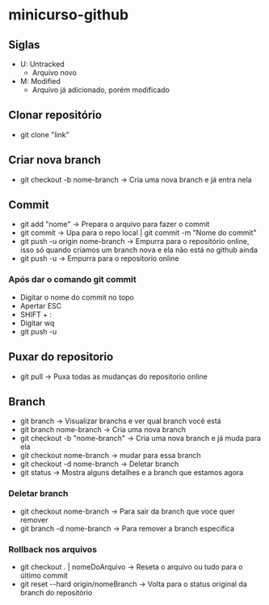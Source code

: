 # minicurso-github

## Siglas

- U: Untracked
  - Arquivo novo
- M: Modified
  - Arquivo já adicionado, porém modificado

## Clonar repositório

- git clone "link"

## Criar nova branch

- git checkout -b nome-branch → Cria uma nova branch e já entra nela

## Commit

- git add "nome" → Prepara o arquivo para fazer o commit
- git commit → Upa para o repo local | git commit -m "Nome do commit"
- git push -u origin nome-branch → Empurra para o repositório online, isso só quando criamos um branch nova e ela não está no github ainda
- git push -u → Empurra para o repositorio online

### Após dar o comando git commit

- Digitar o nome do commit no topo
- Apertar ESC
- SHIFT + :
- Digitar wq
- git push -u

## Puxar do repositorio

- git pull → Puxa todas as mudanças do repositorio online

## Branch

- git branch → Visualizar branchs e ver qual branch você está
- git branch nome-branch → Cria uma nova branch
- git checkout -b "nome-branch" → Cria uma nova branch e já muda para ela
- git checkout nome-branch → mudar para essa branch
- git checkout -d nome-branch → Deletar branch
- git status → Mostra alguns detalhes e a branch que estamos agora

### Deletar branch

- git checkout nome-branch → Para sair da branch que voce quer remover
- git branch -d nome-branch → Para remover a branch especifica

### Rollback nos arquivos

- git checkout . | nomeDoArquivo → Reseta o arquivo ou tudo para o último commit
- git reset --hard origin/nomeBranch → Volta para o status original da branch do repositório
